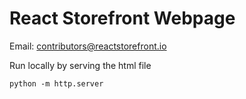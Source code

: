 # React Storefront Webpage

Email: contributors@reactstorefront.io

Run locally by serving the html file

```
python -m http.server   
```

